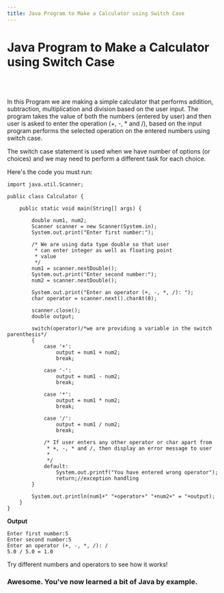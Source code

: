 ```yaml
---
title: Java Program to Make a Calculator using Switch Case
---
```


# Java Program to Make a Calculator using Switch Case
<br><br>

In this Program we are making a simple calculator that performs addition, subtraction, multiplication and division based on the user input. The program takes the value of both the numbers (entered by user) and then user is asked to enter the operation (+, -, * and /), based on the input program performs the selected operation on the entered numbers using switch case. 

The switch case statement is used when we have number of options (or choices) and we may need to perform a different task for each choice.

Here's the code you must run:

```
import java.util.Scanner;

public class Calculator {

    public static void main(String[] args) {

    	double num1, num2;
        Scanner scanner = new Scanner(System.in);
        System.out.print("Enter first number:");

        /* We are using data type double so that user
         * can enter integer as well as floating point
         * value
         */
        num1 = scanner.nextDouble();
        System.out.print("Enter second number:");
        num2 = scanner.nextDouble();

        System.out.print("Enter an operator (+, -, *, /): ");
        char operator = scanner.next().charAt(0);

        scanner.close();
        double output;

        switch(operator)/*we are providing a variable in the switch parenthesis*/
        {
            case '+':
            	output = num1 + num2;
                break;

            case '-':
            	output = num1 - num2;
                break;

            case '*':
            	output = num1 * num2;
                break;

            case '/':
            	output = num1 / num2;
                break;

            /* If user enters any other operator or char apart from
             * +, -, * and /, then display an error message to user
             * 
             */
            default:
                System.out.printf("You have entered wrong operator");
                return;//exception handling
        }

        System.out.println(num1+" "+operator+" "+num2+" = "+output);
    }
}
```

**Output**

```
Enter first number:5
Enter second number:5
Enter an operator (+, -, *, /): /
5.0 / 5.0 = 1.0
```
Try different numbers and operators to see how it works!

### Awesome. You've now learned a bit of Java by example. 


